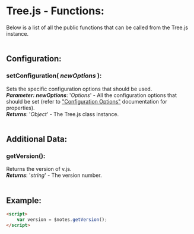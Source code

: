 # Tree.js - Functions:

Below is a list of all the public functions that can be called from the Tree.js instance.
<br>
<br>


## Configuration:

### **setConfiguration( *newOptions* )**:
Sets the specific configuration options that should be used.
<br>
***Parameter: newOptions***: '*Options*' - All the configuration options that should be set (refer to ["Configuration Options"](configuration/OPTIONS.md) documentation for properties).
<br>
***Returns***: '*Object*' - The Tree.js class instance.
<br>
<br>


## Additional Data:

### **getVersion()**:
Returns the version of v.js.
<br>
***Returns***: '*string*' - The version number.
<br>
<br>


## Example:

```markdown
<script> 
    var version = $notes.getVersion();
</script>
```